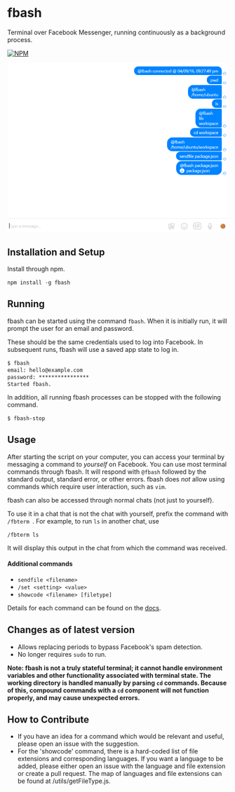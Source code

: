 # fbash
Terminal over Facebook Messenger, running continuously as a background process.


[![NPM](https://nodei.co/npm/fbash.png?compact=true)](https://nodei.co/npm/fbash/)

![Photo](screenshot.PNG)

## Installation and Setup

Install through npm.
```shell
npm install -g fbash
```


## Running 

fbash can be started using the command `fbash`. When it is initially run, it will prompt the user for an email and password.

These should be the same credentials used to log into Facebook. In subsequent runs, fbash will use a saved app state to log in.
```shell
$ fbash
email: hello@example.com
password: ****************
Started fbash.
```

In addition, all running fbash processes can be stopped with the following command.
```shell
$ fbash-stop
```

## Usage

After starting the script on your computer, you can access your terminal by messaging a command to *yourself* on Facebook. You can use most terminal commands through fbash. 
It will respond with `@fbash` followed by the standard output, standard error, or other errors. 
fbash does *not* allow using commands which require user interaction, such as `vim`.

fbash can also be accessed through normal chats (not just to yourself). 

To use it in a chat that is not the chat with yourself, prefix the command with `/fbterm `. For example, to run `ls` in another chat, use
```
/fbterm ls
```
It will display this output in the chat from which the command was received.

#### Additional commands

* `sendfile <filename>`
* `/set <setting> <value>`
* `showcode <filename> [filetype]`

Details for each command can be found on the [docs](DOCS.md).

## Changes as of latest version
* Allows replacing periods to bypass Facebook's spam detection.
* No longer requires `sudo` to run.

**Note: fbash is not a truly stateful terminal; it cannot handle environment variables and other functionality associated with terminal state. The working directory is handled manually by parsing `cd` commands. Because of this, compound commands with a `cd` component will not function properly, and may cause unexpected errors.**

## How to Contribute
* If you have an idea for a command which would be relevant and useful, please open an issue with the suggestion.
* For the 'showcode' command, there is a hard-coded list of file extensions and corresponding languages. If you want a language
to be added, please either open an issue with the language and file extension or create a pull request. The map of languages
and file extensions can be found at /utils/getFileType.js.
